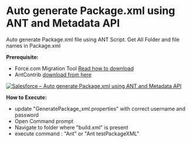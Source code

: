 # Auto generate Package.xml using ANT and Metadata API

Auto generate Package.xml file using ANT Script. Get All Folder and file names in Package.xml

**Prerequisite:**
* Force.com Migration Tool [Read how to download](http://www.salesforce.com/us/developer/docs/daas/Content/forcemigrationtool_install.htm)
* AntContrib [download from here](http://mvnrepository.com/artifact/ant-contrib/ant-contrib/1.0b3)

 [![Salesforce – Auto generate Package.xml using ANT and Metadata API](http://img.youtube.com/vi/CPMLkX4ewuk/0.jpg)](https://www.youtube.com/watch?v=CPMLkX4ewuk)

**How to Execute:**
* update "GeneratePackage_xml.properties" with correct username and password
* Open Command prompt
* Navigate to folder where "build.xml" is present
*  execute command : "Ant" or "Ant testPackageXML"
